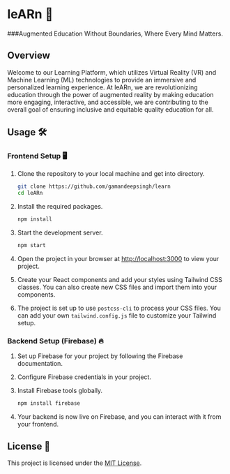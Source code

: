 # leARn 🚀
###Augmented Education Without Boundaries, Where Every Mind Matters.

## Overview 

Welcome to our Learning Platform, which utilizes Virtual Reality (VR) and Machine Learning (ML) technologies to provide an immersive and personalized learning experience. At leARn, we are revolutionizing education through the power of augmented reality by making education more engaging, interactive, and accessible, we are contributing to the overall goal of ensuring inclusive and equitable quality education for all.


## Usage 🛠️

### Frontend Setup 🖥️

1. Clone the repository to your local machine and get into directory.
    ```sh
    git clone https://github.com/gamandeepsingh/learn
    cd leARn
    ```

2. Install the required packages.
    ```sh
    npm install
    ```

3. Start the development server.
    ```sh
    npm start
    ```

4. Open the project in your browser at [http://localhost:3000](http://localhost:3000) to view your project.

5. Create your React components and add your styles using Tailwind CSS classes. You can also create new CSS files and import them into your components.

6. The project is set up to use `postcss-cli` to process your CSS files. You can add your own `tailwind.config.js` file to customize your Tailwind setup.

### Backend Setup (Firebase) 🔥

1. Set up Firebase for your project by following the Firebase documentation.

2. Configure Firebase credentials in your project.

3. Install Firebase tools globally.
    ```sh
    npm install firebase
    ```
    
4. Your backend is now live on Firebase, and you can interact with it from your frontend.

## License 📝

This project is licensed under the [MIT License](LICENSE).
